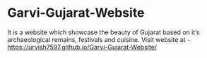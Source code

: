# Garvi-Gujarat-Website
 It is a website which showcase the beauty of Gujarat based on it’s archaeological remains, festivals and cuisine.
 Visit website at -https://urvish7597.github.io/Garvi-Gujarat-Website/
